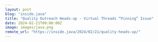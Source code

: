 ```yaml
---
layout: post
blog: "inside.java"
title: "Quality Outreach Heads-up - Virtual Threads “Pinning” Issue"
date: 2024-02-21T00:00:00Z
image: images/java.png
remote_url: "https://inside.java/2024/02/21/quality-heads-up/"
---
```

